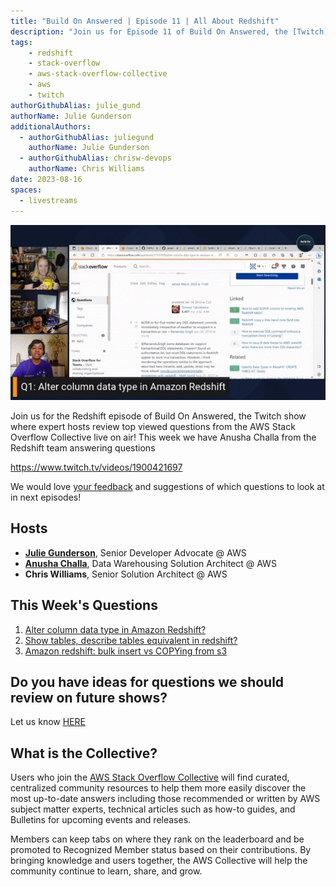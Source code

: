 ```yaml
---
title: "Build On Answered | Episode 11 | All About Redshift"
description: "Join us for Episode 11 of Build On Answered, the [Twitch](https://twitch.tv/aws) show where expert hosts review top viewed questions from the [AWS Stack Overflow Collective](https://stackoverflow.com/collectives/aws) live on air!"
tags:
    - redshift
    - stack-overflow
    - aws-stack-overflow-collective
    - aws
    - twitch
authorGithubAlias: julie_gund
authorName: Julie Gunderson
additionalAuthors: 
  - authorGithubAlias: juliegund
    authorName: Julie Gunderson
  - authorGithubAlias: chrisw-devops
    authorName: Chris Williams
date: 2023-08-16
spaces:
  - livestreams
---
```


![Streaming session with Julie, Chris, and and Anusha, with a shared browser tab showing a Stack Overflow question](images/redshift_stackoverflow_sm.gif)

Join us for the Redshift episode of Build On Answered, the Twitch show where expert hosts review top viewed questions from the AWS Stack Overflow Collective live on air! This week we have Anusha Challa from the Redshift team answering questions



https://www.twitch.tv/videos/1900421697

We would love [your feedback](https://www.pulse.aws/survey/B1J8HOF5) and suggestions of which questions to look at in next episodes!

## Hosts

* [**Julie Gunderson**](https://twitter.com/Julie_Gund), Senior Developer Advocate @ AWS
* [**Anusha Challa**](https://www.linkedin.com/in/anusha-challa-31600916/), Data Warehousing Solution Architect @ AWS
* **Chris Williams**, Senior Solution Architect @ AWS

## This Week's Questions

1. [Alter column data type in Amazon Redshift?](https://stackoverflow.com/questions/17101918/alter-column-data-type-in-amazon-redshift)
2. [Show tables, describe tables equivalent in redshift?](https://stackoverflow.com/questions/18733385/show-tables-describe-tables-equivalent-in-redshift)
3. [Amazon redshift: bulk insert vs COPYing from s3](https://stackoverflow.com/questions/25454477/amazon-redshift-bulk-insert-vs-copying-from-s3)

## Do you have ideas for questions we should review on future shows?

Let us know [HERE](https://www.pulse.aws/survey/B1J8HOF5)

## What is the Collective?

Users who join the [AWS Stack Overflow Collective](https://stackoverflow.com/collectives/aws) will find curated, centralized community resources to help them more easily discover the most up-to-date answers including those recommended or written by AWS subject matter experts, technical articles such as how-to guides, and Bulletins for upcoming events and releases.

Members can keep tabs on where they rank on the leaderboard and be promoted to Recognized Member status based on their contributions. By bringing knowledge and users together, the AWS Collective will help the community continue to learn, share, and grow.
